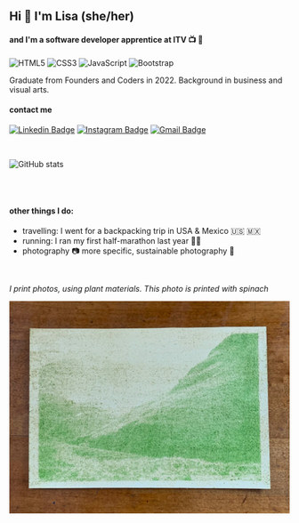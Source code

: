 ## Hi 👋 I'm Lisa (she/her)
#### and I'm a **software developer apprentice** at ITV 📺 🌈

![HTML5](https://img.shields.io/badge/-HTML5-E34F26?style=flat-square&logo=html5&logoColor=white) ![CSS3](https://img.shields.io/badge/css3-%231572B6.svg?style=flat-square&logo=css3&logoColor=white) ![JavaScript](https://img.shields.io/badge/-JavaScript-black?style=flat-square&logo=javascript) ![Bootstrap](https://img.shields.io/badge/-Bootstrap-563D7C?style=flat-square&logo=bootstrap)
<br /> 

Graduate from Founders and Coders in 2022. Background in business and visual arts.
<br /> 

#### contact me

[![Linkedin Badge](https://img.shields.io/badge/-Lisa_Hanes-blue?style=flat-square&logo=Linkedin&logoColor=white&link=https://www.linkedin.com/in/lisahanes95/)](https://www.linkedin.com/in/lisahanes95/)
[![Instagram Badge](https://img.shields.io/badge/-lisadhns-purple?style=flat-square&logo=instagram&logoColor=white&link=https://www.instagram.com/lisadhns/)](https://www.instagram.com/lisadhns/)
[![Gmail Badge](https://img.shields.io/badge/-lisa.hanes@hotmail.de-c14438?style=flat-square&logo=Gmail&logoColor=white&link=mailto:lisa.hanes@hotmail.de)](mailto:lisa.hanes@hotmail.de)

<br /> 

![GitHub stats](https://github-readme-stats.vercel.app/api?username=lisahns&show_icons=true)

<br /> 
<br /> 

#### other things I do:
- travelling: I went for a backpacking trip in USA & Mexico 🇺🇸 🇲🇽
- running: I ran my first half-marathon last year 🏃‍♀️
- photography 📷 more specific, sustainable photography 🍃

<br /> 

*I print photos, using plant materials. This photo is printed with spinach*

![spinach print](https://github.com/lisahns/lisahns/blob/main/IMG_0019.jpg)


<!--
**lisahns/lisahns** is a ✨ _special_ ✨ repository because its `README.md` (this file) appears on your GitHub profile.

Here are some ideas to get you started:

- 🔭 I’m currently working on ...
- 🌱 I’m currently learning ...
- 👯 I’m looking to collaborate on ...
- 🤔 I’m looking for help with ...
- 💬 Ask me about ...
- 📫 How to reach me: ...
- 😄 Pronouns: ...
- ⚡ Fun fact: ...
-->
